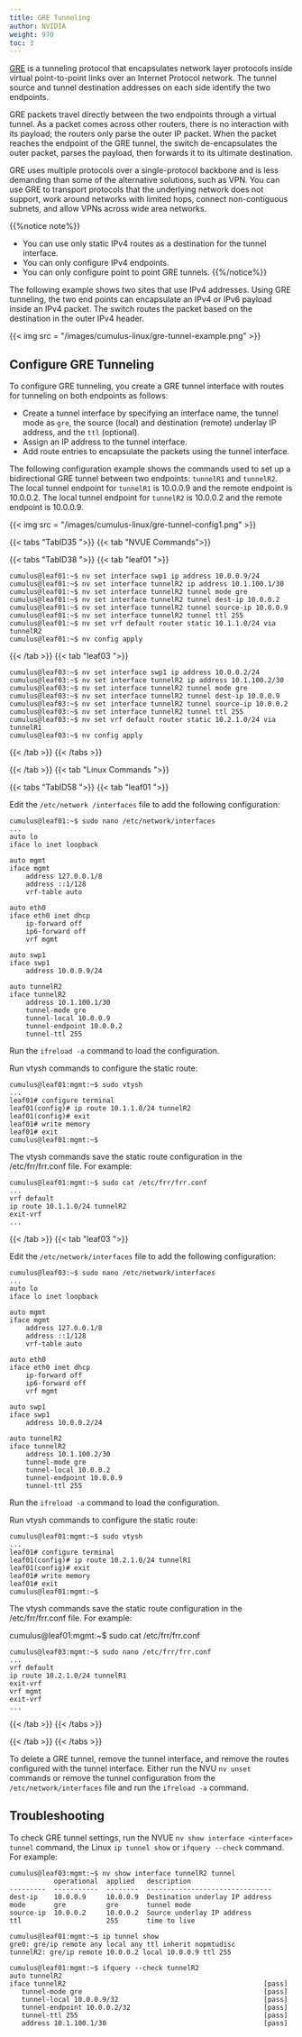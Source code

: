 ```yaml
---
title: GRE Tunneling
author: NVIDIA
weight: 970
toc: 3
---
```

[GRE](## "Generic Routing Encapsulation") is a tunneling protocol that encapsulates network layer protocols inside virtual point-to-point links over an Internet Protocol network. The tunnel source and tunnel destination addresses on each side identify the two endpoints.

GRE packets travel directly between the two endpoints through a virtual tunnel. As a packet comes across other routers, there is no interaction with its payload; the routers only parse the outer IP packet. When the packet reaches the endpoint of the GRE tunnel, the switch de-encapsulates the outer packet, parses the payload, then forwards it to its ultimate destination.

GRE uses multiple protocols over a single-protocol backbone and is less demanding than some of the alternative solutions, such as VPN. You can use GRE to transport protocols that the underlying network does not support, work around networks with limited hops, connect non-contiguous subnets, and allow VPNs across wide area networks.

{{%notice note%}}
- You can use only static IPv4 routes as a destination for the tunnel interface.
- You can only configure IPv4 endpoints.
- You can only configure point to point GRE tunnels.
{{%/notice%}}

The following example shows two sites that use IPv4 addresses. Using GRE tunneling, the two end points can encapsulate an IPv4 or IPv6 payload inside an IPv4 packet. The switch routes the packet based on the destination in the outer IPv4 header.

{{< img src = "/images/cumulus-linux/gre-tunnel-example.png" >}}

## Configure GRE Tunneling

To configure GRE tunneling, you create a GRE tunnel interface with routes for tunneling on both endpoints as follows:

- Create a tunnel interface by specifying an interface name, the tunnel mode as `gre`, the source (local) and destination (remote) underlay IP address, and the `ttl` (optional).
- Assign an IP address to the tunnel interface.
- Add route entries to encapsulate the packets using the tunnel interface.

The following configuration example shows the commands used to set up a bidirectional GRE tunnel between two endpoints: `tunnelR1` and `tunnelR2`. The local tunnel endpoint for `tunnelR1` is 10.0.0.9 and the remote endpoint is 10.0.0.2. The local tunnel endpoint for `tunnelR2` is 10.0.0.2 and the remote endpoint is 10.0.0.9.

{{< img src = "/images/cumulus-linux/gre-tunnel-config1.png" >}}

{{< tabs "TabID35 ">}}
{{< tab "NVUE Commands">}}

{{< tabs "TabID38 ">}}
{{< tab "leaf01 ">}}

```
cumulus@leaf01:~$ nv set interface swp1 ip address 10.0.0.9/24
cumulus@leaf01:~$ nv set interface tunnelR2 ip address 10.1.100.1/30
cumulus@leaf01:~$ nv set interface tunnelR2 tunnel mode gre
cumulus@leaf01:~$ nv set interface tunnelR2 tunnel dest-ip 10.0.0.2
cumulus@leaf01:~$ nv set interface tunnelR2 tunnel source-ip 10.0.0.9
cumulus@leaf01:~$ nv set interface tunnelR2 tunnel ttl 255
cumulus@leaf01:~$ nv set vrf default router static 10.1.1.0/24 via tunnelR2
cumulus@leaf01:~$ nv config apply
```

{{< /tab >}}
{{< tab "leaf03 ">}}

```
cumulus@leaf03:~$ nv set interface swp1 ip address 10.0.0.2/24
cumulus@leaf03:~$ nv set interface tunnelR2 ip address 10.1.100.2/30
cumulus@leaf03:~$ nv set interface tunnelR2 tunnel mode gre
cumulus@leaf03:~$ nv set interface tunnelR2 tunnel dest-ip 10.0.0.9
cumulus@leaf03:~$ nv set interface tunnelR2 tunnel source-ip 10.0.0.2
cumulus@leaf03:~$ nv set interface tunnelR2 tunnel ttl 255
cumulus@leaf03:~$ nv set vrf default router static 10.2.1.0/24 via tunnelR1
cumulus@leaf03:~$ nv config apply
```

{{< /tab >}}
{{< /tabs >}}

{{< /tab >}}
{{< tab "Linux Commands ">}}

{{< tabs "TabID58 ">}}
{{< tab "leaf01 ">}}

Edit the `/etc/network /interfaces` file to add the following configuration:

```
cumulus@leaf01:~$ sudo nano /etc/network/interfaces
...
auto lo
iface lo inet loopback

auto mgmt
iface mgmt
    address 127.0.0.1/8
    address ::1/128
    vrf-table auto

auto eth0
iface eth0 inet dhcp
    ip-forward off
    ip6-forward off
    vrf mgmt

auto swp1
iface swp1
    address 10.0.0.9/24

auto tunnelR2
iface tunnelR2
    address 10.1.100.1/30
    tunnel-mode gre
    tunnel-local 10.0.0.9
    tunnel-endpoint 10.0.0.2
    tunnel-ttl 255
```

Run the `ifreload -a` command to load the configuration.

Run vtysh commands to configure the static route:

```
cumulus@leaf01:mgmt:~$ sudo vtysh
...
leaf01# configure terminal
leaf01(config)# ip route 10.1.1.0/24 tunnelR2
leaf01(config)# exit
leaf01# write memory
leaf01# exit
cumulus@leaf01:mgmt:~$
```

The vtysh commands save the static route configuration in the /etc/frr/frr.conf file. For example:

```
cumulus@leaf01:mgmt:~$ sudo cat /etc/frr/frr.conf
...
vrf default
ip route 10.1.1.0/24 tunnelR2
exit-vrf
...
```

{{< /tab >}}
{{< tab "leaf03 ">}}

Edit the `/etc/network/interfaces` file to add the following configuration:

```
cumulus@leaf03:~$ sudo nano /etc/network/interfaces
...
auto lo
iface lo inet loopback

auto mgmt
iface mgmt
    address 127.0.0.1/8
    address ::1/128
    vrf-table auto

auto eth0
iface eth0 inet dhcp
    ip-forward off
    ip6-forward off
    vrf mgmt

auto swp1
iface swp1
    address 10.0.0.2/24

auto tunnelR2
iface tunnelR2
    address 10.1.100.2/30
    tunnel-mode gre
    tunnel-local 10.0.0.2
    tunnel-endpoint 10.0.0.9
    tunnel-ttl 255
```

Run the `ifreload -a` command to load the configuration.

Run vtysh commands to configure the static route:

```
cumulus@leaf01:mgmt:~$ sudo vtysh
...
leaf01# configure terminal
leaf01(config)# ip route 10.2.1.0/24 tunnelR1
leaf01(config)# exit
leaf01# write memory
leaf01# exit
cumulus@leaf01:mgmt:~$
```

The vtysh commands save the static route configuration in the /etc/frr/frr.conf file. For example:

cumulus@leaf01:mgmt:~$ sudo cat /etc/frr/frr.conf

```
cumulus@leaf03:mgmt:~$ sudo nano /etc/frr/frr.conf
...
vrf default
ip route 10.2.1.0/24 tunnelR1
exit-vrf
vrf mgmt
exit-vrf
...
```

{{< /tab >}}
{{< /tabs >}}

{{< /tab >}}
{{< /tabs >}}

To delete a GRE tunnel, remove the tunnel interface, and remove the routes configured with the tunnel interface. Either run the NVU `nv unset` commands or remove the tunnel configuration from the `/etc/network/interfaces` file and run the `ifreload -a` command.

## Troubleshooting

To check GRE tunnel settings, run the NVUE `nv show interface <interface> tunnel` command, the Linux `ip tunnel show` or `ifquery --check` command. For example:

```
cumulus@leaf03:mgmt:~$ nv show interface tunnelR2 tunnel
           operational  applied   description
---------  -----------  --------  -------------------------------
dest-ip    10.0.0.9     10.0.0.9  Destination underlay IP address
mode       gre          gre       tunnel mode
source-ip  10.0.0.2     10.0.0.2  Source underlay IP address
ttl                     255       time to live
```

```
cumulus@leaf01:mgmt:~$ ip tunnel show
gre0: gre/ip remote any local any ttl inherit nopmtudisc
tunnelR2: gre/ip remote 10.0.0.2 local 10.0.0.9 ttl 255
```

```
cumulus@leaf01:mgmt:~$ ifquery --check tunnelR2
auto tunnelR2
iface tunnelR2                                                 [pass]
   tunnel-mode gre                                             [pass]
   tunnel-local 10.0.0.9/32                                    [pass]
   tunnel-endpoint 10.0.0.2/32                                 [pass]
   tunnel-ttl 255                                              [pass]
   address 10.1.100.1/30                                       [pass]
```
